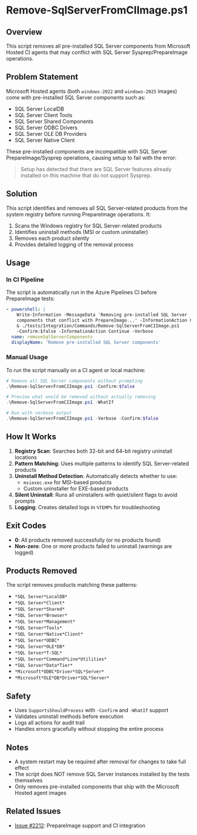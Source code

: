 # Remove-SqlServerFromCIImage.ps1

## Overview

This script removes all pre-installed SQL Server components from Microsoft
Hosted CI agents that may conflict with SQL Server Sysprep/PrepareImage
operations.

## Problem Statement

Microsoft Hosted agents (both `windows-2022` and `windows-2025` images) come
with pre-installed SQL Server components such as:

- SQL Server LocalDB
- SQL Server Client Tools
- SQL Server Shared Components
- SQL Server ODBC Drivers
- SQL Server OLE DB Providers
- SQL Server Native Client

These pre-installed components are incompatible with SQL Server
PrepareImage/Sysprep operations, causing setup to fail with the error:

> Setup has detected that there are SQL Server features already installed on
> this machine that do not support Sysprep.

## Solution

This script identifies and removes all SQL Server-related products from the
system registry before running PrepareImage operations. It:

1. Scans the Windows registry for SQL Server-related products
1. Identifies uninstall methods (MSI or custom uninstaller)
1. Removes each product silently
1. Provides detailed logging of the removal process

## Usage

### In CI Pipeline

The script is automatically run in the Azure Pipelines CI before PrepareImage
tests:

```yaml
- powershell: |
    Write-Information -MessageData 'Removing pre-installed SQL Server
    components that conflict with PrepareImage...' -InformationAction Continue
    & ./tests/Integration/Commands/Remove-SqlServerFromCIImage.ps1
    -Confirm:$false -InformationAction Continue -Verbose
  name: removeSqlServerComponents
  displayName: 'Remove pre-installed SQL Server components'
```

### Manual Usage

To run the script manually on a CI agent or local machine:

```powershell
# Remove all SQL Server components without prompting
.\Remove-SqlServerFromCIImage.ps1 -Confirm:$false

# Preview what would be removed without actually removing
.\Remove-SqlServerFromCIImage.ps1 -WhatIf

# Run with verbose output
.\Remove-SqlServerFromCIImage.ps1 -Verbose -Confirm:$false
```

## How It Works

1. **Registry Scan**: Searches both 32-bit and 64-bit registry uninstall
   locations
1. **Pattern Matching**: Uses multiple patterns to identify SQL Server-related
   products
1. **Uninstall Method Detection**: Automatically detects whether to use:
   - `msiexec.exe` for MSI-based products
   - Custom uninstaller for EXE-based products
1. **Silent Uninstall**: Runs all uninstallers with quiet/silent flags to avoid
   prompts
1. **Logging**: Creates detailed logs in `%TEMP%` for troubleshooting

## Exit Codes

- **0**: All products removed successfully (or no products found)
- **Non-zero**: One or more products failed to uninstall (warnings are logged)

## Products Removed

The script removes products matching these patterns:

- `*SQL Server*LocalDB*`
- `*SQL Server*Client*`
- `*SQL Server*Shared*`
- `*SQL Server*Browser*`
- `*SQL Server*Management*`
- `*SQL Server*Tools*`
- `*SQL Server*Native*Client*`
- `*SQL Server*ODBC*`
- `*SQL Server*OLE*DB*`
- `*SQL Server*T-SQL*`
- `*SQL Server*Command*Line*Utilities*`
- `*SQL Server*Data*Tier*`
- `*Microsoft*ODBC*Driver*SQL*Server*`
- `*Microsoft*OLE*DB*Driver*SQL*Server*`

## Safety

- Uses `SupportsShouldProcess` with `-Confirm` and `-WhatIf` support
- Validates uninstall methods before execution
- Logs all actions for audit trail
- Handles errors gracefully without stopping the entire process

## Notes

- A system restart may be required after removal for changes to take full effect
- The script does NOT remove SQL Server instances installed by the tests
  themselves
- Only removes pre-installed components that ship with the Microsoft Hosted
  agent images

## Related Issues

- [Issue #2212](https://github.com/dsccommunity/SqlServerDsc/issues/2212):
  PrepareImage support and CI integration
